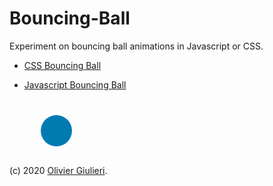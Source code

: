 # Bouncing-Ball

Experiment on bouncing ball animations in Javascript or CSS.

- [CSS Bouncing Ball](https://evoluteur.github.io/bouncing-ball/index.html)

- [Javascript Bouncing Ball](https://evoluteur.github.io/bouncing-ball/index-javascript.html)


<div style="margin:40px 0 30px 50px;background-color:#007bb2;border-radius:50%;height:50px;width:50px;"></div>


(c) 2020 [Olivier Giulieri](https://evoluteur.github.io/).
